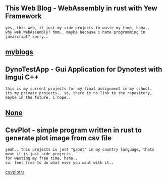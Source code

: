 ## This Web Blog - WebAssembly in rust with Yew Framework
    yes, this web, it just my side projects to waste my time, haha..
    why web WebAssembly? hmm.. maybe because i hate programming in javascript? sorry..
[myblogs](https://github.com/RizalAchp/myblogs)
---
## DynoTestApp - Gui Application for Dynotest with Imgui C++
    this is my current projects for my final assignment in my school.
    its my private projects.. so, there is no link to the repository, maybe in the future, i hope..
[None]()
---
## CsvPlot - simple program written in rust to generate plot image from csv file
    yeah.. this projects is just "gabut" in my country language, thats mean it is just side projects
    for wasting my free time, haha..
    so, feel free to do what ever you want with it..
[csvplotrs](https://github.com/RizalAchp/csvplotrs)

